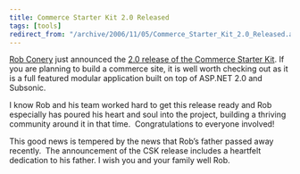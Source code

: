```yaml
---
title: Commerce Starter Kit 2.0 Released
tags: [tools]
redirect_from: "/archive/2006/11/05/Commerce_Starter_Kit_2.0_Released.aspx/"
---
```


[Rob Conery](http://www.wekeroad.com/blogs/ "Rob Conery") just announced
the [2.0 release of the Commerce Starter
Kit](http://www.wekeroad.com/blogs/PermaLink,guid,8ae71e7c-dd92-4015-b1a8-093ebc0b853e.aspx "CSK 2.0 Is Launched, And a Dedication").
If you are planning to build a commerce site, it is well worth checking
out as it is a full featured modular application built on top of ASP.NET
2.0 and Subsonic.

I know Rob and his team worked hard to get this release ready and Rob
especially has poured his heart and soul into the project, building a
thriving community around it in that time.  Congratulations to everyone
involved!

This good news is tempered by the news that Rob’s father passed away
recently.  The announcement of the CSK release includes a heartfelt
dedication to his father. I wish you and your family well Rob.

